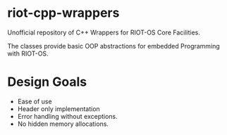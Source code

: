 # riot-cpp-wrappers
Unofficial repository of C++ Wrappers for RIOT-OS Core Facilities.

The classes provide basic OOP abstractions for embedded Programming with RIOT-OS.

# Design Goals
* Ease of use
* Header only implementation
* Error handling without exceptions.
* No hidden memory allocations.
